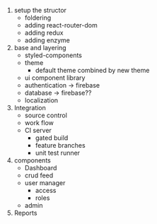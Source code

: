 1. setup the structor
    - foldering
    - adding react-router-dom
    - adding redux
    - adding enzyme
2. base and layering
    - styled-components
    - theme
        - default theme combined by new theme
    - ui component library
    - authentication -> firebase
    - database -> firebase??
    - localization
3. Integration
    - source control
    - work flow
    - CI server
        - gated build
        - feature branches
        - unit test runner 
4. components
    - Dashboard
    - crud feed
    - user manager
        - access
        - roles
    - admin
5. Reports   